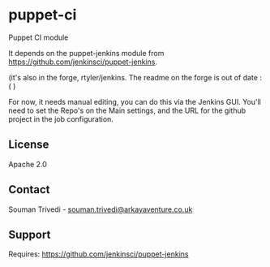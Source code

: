 puppet-ci
=========

Puppet CI module

It depends on the puppet-jenkins module from https://github.com/jenkinsci/puppet-jenkins.  

(it's also in the forge, rtyler/jenkins.  The readme on the forge is out of date :( )

For now, it needs manual editing, you can do this via the Jenkins GUI.  You'll need to set the Repo's on the Main settings,
and the URL for the github project in the job configuration.

License
-------
Apache 2.0

Contact
-------
Souman Trivedi - souman.trivedi@arkayaventure.co.uk

Support
-------

Requires: https://github.com/jenkinsci/puppet-jenkins  


